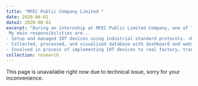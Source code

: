 ```yaml
---
title: "MFEC Public Company Limited "
date: 2020-06-01
date2: 2020-08-01
excerpt: "During an internship at MFEC Public Limited Company, one of Thailand’s largest system integrator companies, I got to work on improving a factory’s efficiency, sustainability, and safety. It sparked my interest in cyber-physical systems (CPS) with robotics and made me excited about its potential to drastically transform Thailand factories.
 My main responsibilities are...
- Setup and managed IOT devices using industrial standard protocols. <br/>
- Collected, processed, and visualized database with dashboard and webserver.<br/>
- Involved in process of implementing IOT devices to real factory, transforming factory from offline to online."
collection: research
---
```

This page is unavailable right now due to technical issue, sorry for your inconvenience.